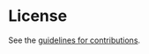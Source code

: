 # License

See the
[guidelines for contributions](https://github.com/ietf-wg-webtrans/draft-ietf-webtrans-http3/blob/main/CONTRIBUTING.md).
